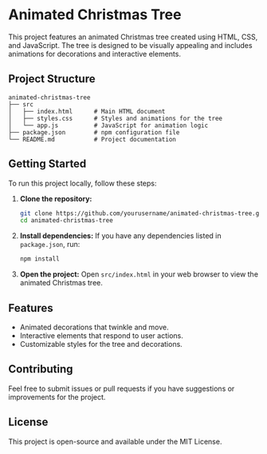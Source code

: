 # Animated Christmas Tree

This project features an animated Christmas tree created using HTML, CSS, and JavaScript. The tree is designed to be visually appealing and includes animations for decorations and interactive elements.

## Project Structure

```
animated-christmas-tree
├── src
│   ├── index.html      # Main HTML document
│   ├── styles.css      # Styles and animations for the tree
│   └── app.js          # JavaScript for animation logic
├── package.json        # npm configuration file
└── README.md           # Project documentation
```

## Getting Started

To run this project locally, follow these steps:

1. **Clone the repository:**
   ```bash
   git clone https://github.com/yourusername/animated-christmas-tree.git
   cd animated-christmas-tree
   ```

2. **Install dependencies:**
   If you have any dependencies listed in `package.json`, run:
   ```bash
   npm install
   ```

3. **Open the project:**
   Open `src/index.html` in your web browser to view the animated Christmas tree.

## Features

- Animated decorations that twinkle and move.
- Interactive elements that respond to user actions.
- Customizable styles for the tree and decorations.

## Contributing

Feel free to submit issues or pull requests if you have suggestions or improvements for the project.

## License

This project is open-source and available under the MIT License.